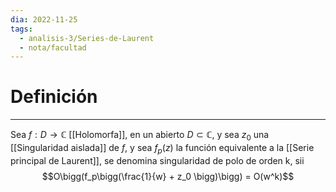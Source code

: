 ```yaml
---
dia: 2022-11-25
tags:
  - analisis-3/Series-de-Laurent
  - nota/facultad
---
```

# Definición
---
Sea $f : D \to \mathbb{C}$ [[Holomorfa]], en un abierto $D \subset \mathbb{C}$, y sea $z_0$ una [[Singularidad aislada]] de $f$, y sea $f_p(z)$ la función equivalente a la [[Serie principal de Laurent]], se denomina singularidad de polo de orden k, sii $$O\bigg(f_p\bigg(\frac{1}{w} + z_0 \bigg)\bigg) = O(w^k)$$